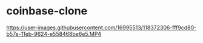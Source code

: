 # coinbase-clone

https://user-images.githubusercontent.com/16995513/118372306-fff9cd80-b57e-11eb-9624-e558468be6e5.MP4
